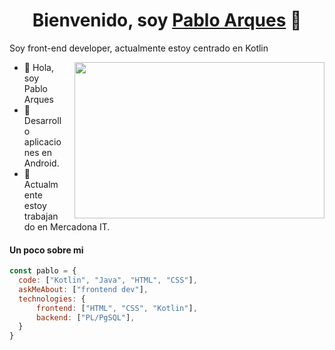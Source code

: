 <p align="center">
  <h1 align="center">Bienvenido, soy <a href="https://github.com/pabloarques">Pablo Arques</a> 👋</h1>
</p>

<p>Soy front-end developer, actualmente estoy centrado en Kotlin </p>
<img align="right" style="width: 400px; height: 250px; margin-left: 20px;" src="https://media.giphy.com/media/WsJzXF8M8tl6w/giphy.gif">
<ul>
  <li>👋 Hola, soy Pablo Arques</li>
  <li>🌱 Desarrollo aplicaciones en Android.</li>
  <li>💼 Actualmente estoy trabajando en Mercadona IT.</li>
</ul>

#### Un poco sobre mi
```javascript
const pablo = {
  code: ["Kotlin", "Java", "HTML", "CSS"],
  askMeAbout: ["frontend dev"],
  technologies: {
      frontend: ["HTML", "CSS", "Kotlin"],
      backend: ["PL/PgSQL"],
  }
}
```
